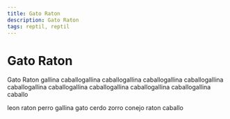 ```yaml
---
title: Gato Raton
description: Gato Raton
tags: reptil, reptil
---
```


# Gato Raton

Gato Raton gallina caballogallina caballogallina caballogallina caballogallina caballogallina caballogallina caballogallina caballogallina caballogallina caballo

leon raton perro gallina gato cerdo zorro conejo raton caballo